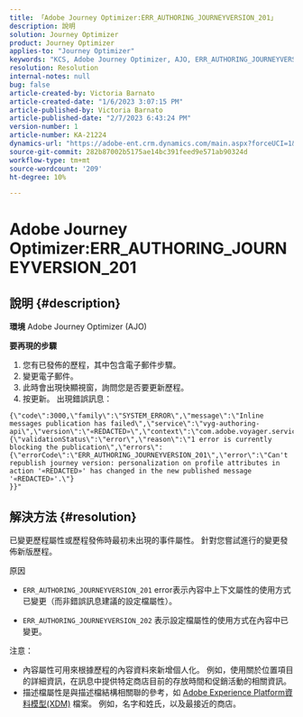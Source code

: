 ```yaml
---
title: 「Adobe Journey Optimizer:ERR_AUTHORING_JOURNEYVERSION_201」
description: 說明
solution: Journey Optimizer
product: Journey Optimizer
applies-to: "Journey Optimizer"
keywords: "KCS, Adobe Journey Optimizer, AJO, ERR_AUTHORING_JOURNEYVERSION_201, journey not published"
resolution: Resolution
internal-notes: null
bug: false
article-created-by: Victoria Barnato
article-created-date: "1/6/2023 3:07:15 PM"
article-published-by: Victoria Barnato
article-published-date: "2/7/2023 6:43:24 PM"
version-number: 1
article-number: KA-21224
dynamics-url: "https://adobe-ent.crm.dynamics.com/main.aspx?forceUCI=1&pagetype=entityrecord&etn=knowledgearticle&id=da5d0dcb-d38d-ed11-81ac-6045bd006239"
source-git-commit: 282b87002b5175ae14bc391feed9e571ab90324d
workflow-type: tm+mt
source-wordcount: '209'
ht-degree: 10%

---
```


# Adobe Journey Optimizer:ERR_AUTHORING_JOURNEYVERSION_201

## 說明 {#description}

<b>環境</b>
Adobe Journey Optimizer (AJO)


<b>要再現的步驟</b>
1. 您有已發佈的歷程，其中包含電子郵件步驟。
2. 變更電子郵件。
3. 此時會出現快顯視窗，詢問您是否要更新歷程。
4. 按更新。 出現錯誤訊息：



```
{\"code\":3000,\"family\":\"SYSTEM_ERROR\",\"message\":\"Inline messages publication has failed\",\"service\":\"vyg-authoring-api\",\"version\":\"«REDACTED»\",\"context\":\"com.adobe.voyager.service.authoring.restapis.v1_0.JourneyVersionsService:1864\",\"uid\":\"«REDACTED»\",\"extraInfo\":{\"validationStatus\":\"error\",\"reason\":\"1 error is currently blocking the publication\",\"errors\":
{\"errorCode\":\"ERR_AUTHORING_JOURNEYVERSION_201\",\"error\":\"Can't republish journey version: personalization on profile attributes in action '«REDACTED»' has changed in the new published message '«REDACTED»'.\"}
}}"
```



## 解決方法 {#resolution}


已變更歷程屬性或歷程發佈時最初未出現的事件屬性。 針對您嘗試進行的變更發佈新版歷程。


原因
- `ERR_AUTHORING_JOURNEYVERSION_201` error表示內容中上下文屬性的使用方式已變更（而非錯誤訊息建議的設定檔屬性）。


- `ERR_AUTHORING_JOURNEYVERSION_202` 表示設定檔屬性的使用方式在內容中已變更。


注意：

- 內容屬性可用來根據歷程的內容資料來新增個人化。 例如，使用關於位置項目的詳細資訊，在訊息中提供特定商店目前的存放時間和促銷活動的相關資訊。
- 描述檔屬性是與描述檔結構相關聯的參考，如 [Adobe Experience Platform資料模型(XDM)](https://experienceleague.adobe.com/docs/experience-platform/xdm/home.html?lang=zh-Hant) 檔案。 例如，名字和姓氏，以及最接近的商店。

